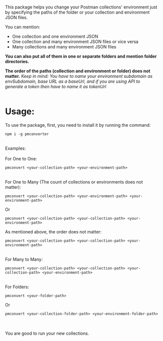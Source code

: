 This package helps you change your Postman collections' environment just by specifying the paths of the folder or your collection and environment JSON files.

You can mention:

 * One collection and one environment JSON <br/>
 * One collection and many environment JSON files or vice versa <br/>
 * Many collections and many environment JSON files <br/>

**You can also put all of them in one or separate folders and mention folder directories.**

**The order of the paths (collection and environment or folder) does not matter.**
<i>Keep in mind: You have to name your environment subdomain as envSubdomain, base URL as a baseUrl, and if you are using  API to generate a token then have to name it as tokenUrl</i>
<br/>
<br/>
# Usage:<br/>
To use the package, first, you need to install it by running the command:


```
npm i -g pmconverter
```
<br/>
Examples:
<br/>
<br/>
For One to One:

```
pmconvert <your-collection-path> <your-environment-path>
```

<br/>
For One to Many (The count of collections or environments does not matter):

```
pmconvert <your-collection-path> <your-environment-path> <your-environment-path>
```
Or
```
pmconvert <your-collection-path> <your-collection-path> <your-environment-path>
```

As mentioned above, the order does not matter:
```
pmconvert <your-collection-path> <your-collection-path> <your-environment-path>
```
<br/>
For Many to Many:

```
pmconvert <your-collection-path> <your-collection-path> <your-collection-path> <your-environment-path>
```
<br/>
For Folders:
<br/>

```
pmconvert <your-folder-path>
```

Or

```
pmconvert <your-collection-folder-path> <your-environment-folder-path>
```

<br/>
<br/>
You are good to run your new collections.
